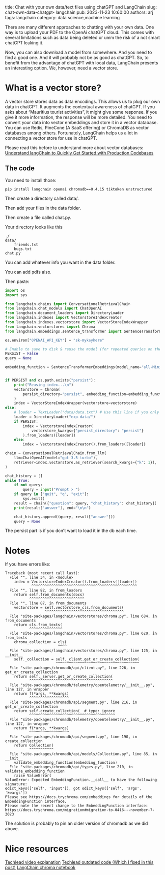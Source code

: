 title: Chat with your own data/text files using chatGPT and LangChain
slug: chat-own-data-chatgpt- langchain
pub: 2023-11-23 10:60:00
authors: arj
tags: langchain
category: data science,machine learning

There are many different approaches to chatting with your own data. 
One way is to upload your PDF to the OpenAi chatGPT cloud. 
This comes with several limitations such as data being deleted or umm the risk of a not smart chatGPT leaking it.

Now, you can also download a model from somewhere. 
And you need to find a good one. And it will probably not be as good as chatGPT. 
So, to benefit from the advantage of chatGPT with local data, LangChain presents an interesting option. 
We, however, need a vector store.

# What is a vector store?

A vector store stores data as data encodings. This allows us to plug our own data in chatGPT. It augments the contextual awareness of chatGPT. If you asks about “Mauritius tourist activities”, it might give some response. If you give it more information, the response will be more detailed. You need to convert your data into vector embeddings and store it in a vector database. You can use Redis, PineCone (A SaaS offering) or ChromaDB as vector databases among others. Fortunately, LangChain helps us a lot in connecting a vector store for use in chatGPT.

Please read this before to understand more about vector databases: 
[Understand langChain to Quickly Get Started with Production Codebases](/LangChain-understand-production-codebases/)

## The code

You need to install those:

```
pip install langchain openai chromadb==0.4.15 tiktoken unstructured
```

Then create a directory called data/.

Then add your files in the data folder.

Then create a file called chat.py.

Your directory looks like this

```
./
data/
    friends.txt
    bugs.txt
chat.py
```

You can add whatever info you want in the data folder.

You can add pdfs also.

Then paste:

```python
import os
import sys

from langchain.chains import ConversationalRetrievalChain
from langchain.chat_models import ChatOpenAI
from langchain.document_loaders import DirectoryLoader
from langchain.indexes import VectorstoreIndexCreator
from langchain.indexes.vectorstore import VectorStoreIndexWrapper
from langchain.vectorstores import Chroma
from langchain.embeddings.sentence_transformer import SentenceTransformerEmbeddings

os.environ["OPENAI_API_KEY"] = "sk-mykeyhere"

# Enable to save to disk & reuse the model (for repeated queries on the same data)
PERSIST = False
query = None

embedding_function = SentenceTransformerEmbeddings(model_name="all-MiniLM-L6-v2")


if PERSIST and os.path.exists("persist"):
    print("Reusing index...\n")
    vectorstore = Chroma(
        persist_directory="persist", embedding_function=embedding_function
    )
    index = VectorStoreIndexWrapper(vectorstore=vectorstore)
else:
    # loader = TextLoader("data/data.txt") # Use this line if you only need data.txt
    loader = DirectoryLoader("exp-data/")
    if PERSIST:
        index = VectorstoreIndexCreator(
            vectorstore_kwargs={"persist_directory": "persist"}
        ).from_loaders([loader])
    else:
        index = VectorstoreIndexCreator().from_loaders([loader])

chain = ConversationalRetrievalChain.from_llm(
    llm=ChatOpenAI(model="gpt-3.5-turbo"),
    retriever=index.vectorstore.as_retriever(search_kwargs={"k": 1}),
)

chat_history = []
while True:
    if not query:
        query = input("Prompt > ")
    if query in ["quit", "q", "exit"]:
        sys.exit()
    result = chain({"question": query, "chat_history": chat_history})
    print(result["answer"], end="\n\n")

    chat_history.append((query, result["answer"]))
    query = None
```

The persist part is if you don’t want to load it in the db each time.

# Notes

If you have errors like:

```
Traceback (most recent call last):
  File "", line 34, in <module>
    index = VectorstoreIndexCreator().from_loaders([loader])
            ^^^^^^^^^^^^^^^^^^^^^^^^^^^^^^^^^^^^^^^^^^^^^^^^
  File "", line 82, in from_loaders
    return self.from_documents(docs)
           ^^^^^^^^^^^^^^^^^^^^^^^^^
  File "", line 87, in from_documents
    vectorstore = self.vectorstore_cls.from_documents(
                  ^^^^^^^^^^^^^^^^^^^^^^^^^^^^^^^^^^^^
  File "site-packages/langchain/vectorstores/chroma.py", line 684, in from_documents
    return cls.from_texts(
           ^^^^^^^^^^^^^^^
  File "site-packages/langchain/vectorstores/chroma.py", line 620, in from_texts
    chroma_collection = cls(
                        ^^^^
  File "site-packages/langchain/vectorstores/chroma.py", line 125, in __init__
    self._collection = self._client.get_or_create_collection(
                       ^^^^^^^^^^^^^^^^^^^^^^^^^^^^^^^^^^^^^^
  File "site-packages/chromadb/api/client.py", line 226, in get_or_create_collection
    return self._server.get_or_create_collection(
           ^^^^^^^^^^^^^^^^^^^^^^^^^^^^^^^^^^^^^^
  File "site-packages/chromadb/telemetry/opentelemetry/__init__.py", line 127, in wrapper
    return f(*args, **kwargs)
           ^^^^^^^^^^^^^^^^^^
  File "site-packages/chromadb/api/segment.py", line 216, in get_or_create_collection
    return self.create_collection(  # type: ignore
           ^^^^^^^^^^^^^^^^^^^^^^^^^^^^^^^^^^^^^^^
  File "site-packages/chromadb/telemetry/opentelemetry/__init__.py", line 127, in wrapper
    return f(*args, **kwargs)
           ^^^^^^^^^^^^^^^^^^
  File "site-packages/chromadb/api/segment.py", line 190, in create_collection
    return Collection(
           ^^^^^^^^^^^
  File "site-packages/chromadb/api/models/Collection.py", line 85, in __init__
    validate_embedding_function(embedding_function)
  File "site-packages/chromadb/api/types.py", line 210, in validate_embedding_function
    raise ValueError(
ValueError: Expected EmbeddingFunction.__call__ to have the following signature:
odict_keys(['self', 'input']), got odict_keys(['self', 'args', 'kwargs'])
Please see https://docs.trychroma.com/embeddings for details of the EmbeddingFunction interface.
Please note the recent change to the EmbeddingFunction interface:
https://docs.trychroma.com/migration#migration-to-0416---november-7-2023 
```

The solution is probably to pin an older version of chromadb as we did above.

# Nice resources

[Techlead video explanation]()
[Techlead outdated code (Which I fixed in this post)]()
[LangChain chroma notebook]()
